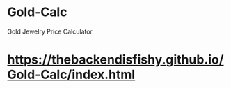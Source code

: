# Gold-Calc
Gold Jewelry Price Calculator
# https://thebackendisfishy.github.io/Gold-Calc/index.html

